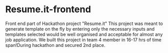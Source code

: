 # Resume.it-frontend
Front end part of Hackathon project "Resume.it" 
This project was meant to generate template on the fly by entering only the necessary inputs and templates selected would be well organised and acceptable
for almost any job application.
We built this project in team 4 member in 16-17 hrs of time span!During hackathon and secured 2nd place.
